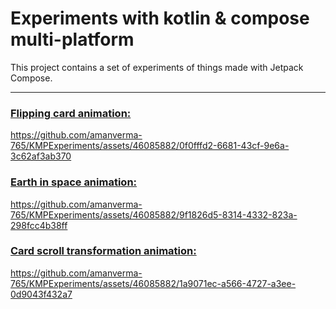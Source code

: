 # Experiments with kotlin & compose multi-platform

This project contains a set of experiments of things made with Jetpack Compose. 

----------------------------------------------------------------

### [Flipping card animation:](https://github.com/amanverma-765/KMPExperiments/tree/main/shared/src/commonMain/kotlin/ui/screens/cardflipanimation)
https://github.com/amanverma-765/KMPExperiments/assets/46085882/0f0fffd2-6681-43cf-9e6a-3c62af3ab370

### [Earth in space animation:](https://github.com/amanverma-765/KMPExperiments/tree/main/shared/src/commonMain/kotlin/ui/screens/earthinspace)
https://github.com/amanverma-765/KMPExperiments/assets/46085882/9f1826d5-8314-4332-823a-298fcc4b38ff

### [Card scroll transformation animation:](https://github.com/amanverma-765/KMPExperiments/tree/main/shared/src/commonMain/kotlin/ui/screens/scrolltransformation)
https://github.com/amanverma-765/KMPExperiments/assets/46085882/1a9071ec-a566-4727-a3ee-0d9043f432a7

